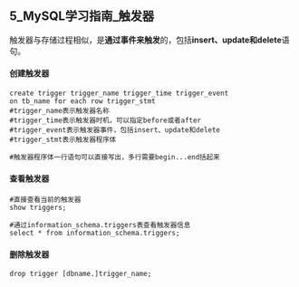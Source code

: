 ## 5_MySQL学习指南_触发器

触发器与存储过程相似，是**通过事件来触发**的，包括**insert、update和delete**语句。



#### 创建触发器

```mysql
create trigger trigger_name trigger_time trigger_event
on tb_name for each row trigger_stmt
#trigger_name表示触发器名称
#trigger_time表示触发器时机，可以指定before或者after
#trigger_event表示触发器事件，包括insert、update和delete
#trigger_stmt表示触发器程序体

#触发器程序体一行语句可以直接写出，多行需要begin...end括起来
```



#### 查看触发器

```mysql
#直接查看当前的触发器
show triggers;

#通过information_schema.triggers表查看触发器信息
select * from information_schema.triggers;
```



#### 删除触发器

```mysql
drop trigger [dbname.]trigger_name;
```

